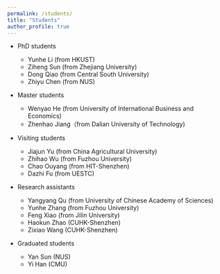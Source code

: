 ```yaml
---
permalink: /students/
title: "Students"
author_profile: true
---
```


- PhD students
	- Yunhe Li (from HKUST)
	- Ziheng Sun (from Zhejiang University)
	- Dong Qiao (from Central South University)
   - Zhiyu Chen (from NUS)

- Master students
	- Wenyao He (from University of International Business and Economics)
	- Zhenhao Jiang（from Dalian University of Technology)

- Visiting students
	- Jiajun Yu (from China Agricultural University) 
	- Zhihao Wu (from Fuzhou University)
	- Chao Ouyang (from HIT-Shenzhen)
	- Dazhi Fu (from UESTC)

- Research assistants
	- Yangyang Qu (from University of Chinese Academy of Sciences) 
	- Yunhe Zhang (from Fuzhou University)
	- Feng Xiao (from Jilin University)
	- Haokun Zhao (CUHK-Shenzhen)
	- Zixiao Wang (CUHK-Shenzhen)


- Graduated students
	- Yan Sun (NUS)
	- Yi Han (CMU)
 
